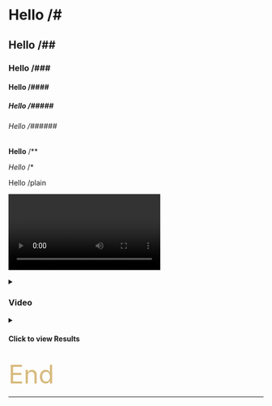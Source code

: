 # Hello /#

## Hello /##

### Hello /###

#### Hello /####

##### Hello /#####

###### Hello /######

**Hello** /** 

*Hello* /*

Hello /plain

![video](/Video.mp4)

<details>
  <summary><h3>Video</h3></summary>

  [![Video](https://i.ytimg.com/vi_webp/4xOX3FnPtsg/maxresdefault.webp)](https://www.youtube.com/watch?v=4xOX3FnPtsg)


</details>

<details>
<summary><h4><strong>Click to view Results</strong></h4></summary>
hello
</details>


<span style="color:#d7ba7d; font-size:50px;"> End </span>

---
